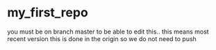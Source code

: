 # my_first_repo
you must be on branch master to be able to edit this.. this means most recent version 
this is done in the origin so we do not need to push 
